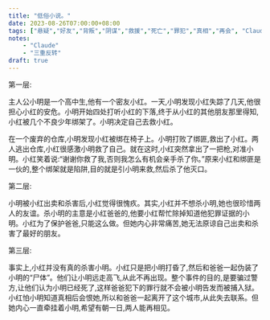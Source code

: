 ```yaml
---
title: "低俗小说。"
date: 2023-08-26T07:00:00+08:00
tags: ["悬疑","好友","背叛","阴谋","救援","死亡","罪犯","真相","再会", "Claude"]
notes:
    - "Claude"
    - "三重反转"
draft: true
---
```


第一层:

主人公小明是一个高中生,他有一个密友小红。一天,小明发现小红失踪了几天,他很担心小红的安危。小明开始四处打听小红的下落,终于从小红的其他朋友那里得知,小红被几个不良少年绑架了。小明决定自己去救小红。

在一个废弃的仓库,小明发现小红被绑在椅子上。小明打败了绑匪,救出了小红。两人逃出仓库,小红很感激小明救了自己。就在这时,小红突然拿出了一把枪,对准小明。小红笑着说:“谢谢你救了我,否则我怎么有机会亲手杀了你。”原来小红和绑匪是一伙的,整个绑架就是陷阱,目的就是引小明来救,然后杀了他灭口。

第二层:

小明被小红出卖和杀害后,小红觉得很愧疚。其实,小红并不想杀小明,她也很珍惜两人的友谊。杀小明的主意是小红爸爸的,他要小红帮忙除掉知道他犯罪证据的小明。小红为了保护爸爸,只能这么做。但她内心非常痛苦,她无法原谅自己出卖和杀害了最好的朋友。

第三层:

事实上,小红并没有真的杀害小明。小红只是把小明打昏了,然后和爸爸一起伪装了小明的“尸体”。他们让小明远走高飞,从此不再出现。整个事件的目的,是要骗过警方,让他们认为小明已经死了,这样爸爸犯下的罪行就不会被小明告发而被捕入狱。小红怕小明知道真相后会恨她,所以和爸爸一起离开了这个城市,从此失去联系。但她内心一直牵挂着小明,希望有朝一日,两人能再相见。